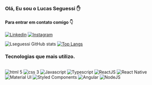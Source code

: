 ### Olá, Eu sou o Lucas Seguessi ✋
#### Para entrar em contato comigo 👇
[![Linkedin](https://img.shields.io/badge/LinkedIn-0077B5?style=for-the-badge&logo=linkedin&logoColor=white)](https://www.linkedin.com/in/lucas-seguessi-801a1045/) 
[![Instagram](	https://img.shields.io/badge/Instagram-E4405F?style=for-the-badge&logo=instagram&logoColor=white)](https://www.instagram.com/lseguessi/)

![Lseguessi GitHub stats](https://github-readme-stats.vercel.app/api?username=lseguessi&show_icons=true&theme=dark) 
[![Top Langs](https://github-readme-stats.vercel.app/api/top-langs/?username=lseguessi&layout=compact)](https://github.com/lseguessi/github-readme-stats)


### Tecnologias que mais utilizo.
<div styke="display: inline-block"><br/>
  <img  alt="html 5" src="https://img.shields.io/badge/HTML5-E34F26?style=for-the-badge&logo=html5&logoColor=white">
  <img  alt="css 3" src="https://img.shields.io/badge/CSS3-1572B6?style=for-the-badge&logo=css3&logoColor=white">
  <img  alt="Javascript" src="https://img.shields.io/badge/JavaScript-F7DF1E?style=for-the-badge&logo=javascript&logoColor=black">
  <img  alt="Typescript" src="https://img.shields.io/badge/TypeScript-007ACC?style=for-the-badge&logo=typescript&logoColor=white">
  <img  alt="ReactJS" src="https://img.shields.io/badge/React-20232A?style=for-the-badge&logo=react&logoColor=61DAFB">
  <img  alt="React Native" src="https://img.shields.io/badge/React_Native-20232A?style=for-the-badge&logo=react&logoColor=61DAFB">
  <img  alt="Material UI" src="https://img.shields.io/badge/Material--UI-0081CB?style=for-the-badge&logo=material-ui&logoColor=white">
  <img  alt="Styled Components" src="https://img.shields.io/badge/styled--components-DB7093?style=for-the-badge&logo=styled-components&logoColor=white">
  <img  alt="Angular" src="https://img.shields.io/badge/Angular-DD0031?style=for-the-badge&logo=angular&logoColor=white">
  <img  alt="NodeJS" src="https://img.shields.io/badge/Node.js-43853D?style=for-the-badge&logo=node.js&logoColor=white">
</div>
